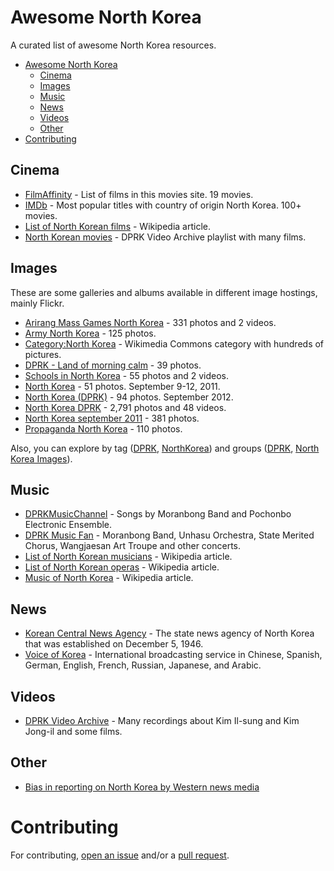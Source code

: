 # Awesome North Korea

A curated list of awesome North Korea resources.

- [Awesome North Korea](#awesome-northkorea)
    - [Cinema](#cinema)
    - [Images](#images)
    - [Music](#music)
    - [News](#news)
    - [Videos](#videos)
    - [Other](#other)
- [Contributing](#contributing)

## Cinema

* [FilmAffinity](http://www.filmaffinity.com/en/advsearch.php?stext=&stype[]=title&country=KP&genre=&fromyear=&toyear=) - List of films in this movies site. 19 movies.
* [IMDb](http://www.imdb.com/search/title?countries=kp&sort=moviemeter,asc) - Most popular titles with country of origin North Korea. 100+ movies.
* [List of North Korean films](https://en.wikipedia.org/wiki/List_of_North_Korean_films) - Wikipedia article.
* [North Korean movies](https://www.youtube.com/playlist?list=PL4D1A9E71A707338B) - DPRK Video Archive playlist with many films.

## Images

These are some galleries and albums available in different image hostings, mainly Flickr.

* [Arirang Mass Games North Korea](https://secure.flickr.com/photos/mytripsmypics/sets/72157628201763951/) - 331 photos and 2 videos.
* [Army North Korea](https://secure.flickr.com/photos/mytripsmypics/sets/72157628202096001/) - 125 photos.
* [Category:North Korea](https://commons.wikimedia.org/wiki/Category:North_Korea) - Wikimedia Commons category with hundreds of pictures.
* [DPRK - Land of morning calm](https://secure.flickr.com/photos/31398230@N05/sets/72157654692246586) - 39 photos.
* [Schools in North Korea](https://secure.flickr.com/photos/mytripsmypics/sets/72157628202062371/) - 55 photos and 2 videos.
* [North Korea](https://secure.flickr.com/photos/samgellman/sets/72157627661307874/) - 51 photos. September 9-12, 2011.
* [North Korea (DPRK)](https://secure.flickr.com/photos/shining75/sets/72157631582514433/) - 94 photos. September 2012.
* [North Korea DPRK](https://secure.flickr.com/photos/mytripsmypics/sets/72157604812751507/) - 2,791 photos and 48 videos.
* [North Korea september 2011](https://secure.flickr.com/photos/mytripsmypics/sets/72157627770809988/) - 381 photos.
* [Propaganda North Korea](https://secure.flickr.com/photos/mytripsmypics/sets/72157628202040649/) - 110 photos.

Also, you can explore by tag ([DPRK](https://secure.flickr.com/photos/tags/dprk/), [NorthKorea](https://secure.flickr.com/photos/tags/northkorea/)) and groups ([DPRK](https://secure.flickr.com/groups/dprk/pool/), [North Korea Images](https://secure.flickr.com/groups/northkorea/pool/)).

## Music

* [DPRKMusicChannel](https://www.youtube.com/channel/UCcHJfWfZb-q7-dE4UvL4Dxw) - Songs by Moranbong Band and Pochonbo Electronic Ensemble.
* [DPRK Music Fan](https://www.youtube.com/channel/UCFPK06UqmJKUHWX86w2p_aQ) - Moranbong Band, Unhasu Orchestra, State Merited Chorus, Wangjaesan Art Troupe and other concerts.
* [List of North Korean musicians](https://en.wikipedia.org/wiki/List_of_North_Korean_musicians) - Wikipedia article.
* [List of North Korean operas](https://en.wikipedia.org/wiki/List_of_North_Korean_operas) - Wikipedia article.
* [Music of North Korea](https://en.wikipedia.org/wiki/Music_of_North_Korea) - Wikipedia article.

## News

* [Korean Central News Agency](http://www.kcna.kp/) - The state news agency of North Korea that was established on December 5, 1946.
* [Voice of Korea](http://www.vok.rep.kp) - International broadcasting service in Chinese, Spanish, German, English, French, Russian, Japanese, and Arabic.

## Videos

* [DPRK Video Archive](https://www.youtube.com/user/tyrlop/videos) - Many recordings about Kim Il-sung and Kim Jong-il and some films.

## Other

* [Bias in reporting on North Korea by Western news media](https://en.wikipedia.org/wiki/Bias_in_reporting_on_North_Korea_by_Western_news_media)

# Contributing

For contributing, [open an issue](https://github.com/emijrp/awesome-northkorea/issues) and/or a [pull request](https://github.com/emijrp/awesome-northkorea/pulls).
